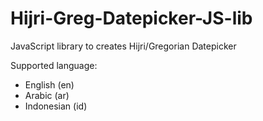 # Hijri-Greg-Datepicker-JS-lib

JavaScript library to creates Hijri/Gregorian Datepicker

Supported language:
- English (en)
- Arabic (ar)
- Indonesian (id)
